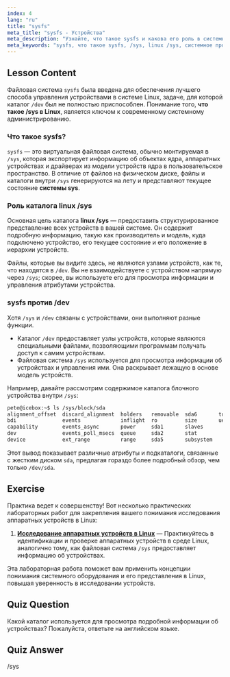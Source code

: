 ```yaml
---
index: 4
lang: "ru"
title: "sysfs"
meta_title: "sysfs - Устройства"
meta_description: "Узнайте, что такое sysfs и какова его роль в системном пространстве Linux. Это руководство объясняет каталог linux /sys, виртуальную файловую систему для информации об устройствах, и сравнивает ее с /dev."
meta_keywords: "sysfs, что такое sysfs, /sys, linux /sys, системное пространство linux, системная система, виртуальная файловая система, устройства linux, /dev"
---
```


## Lesson Content

Файловая система `sysfs` была введена для обеспечения лучшего способа управления устройствами в системе Linux, задаче, для которой каталог `/dev` был не полностью приспособлен. Понимание того, **что такое /sys в Linux**, является ключом к современному системному администрированию.

### Что такое sysfs?

`sysfs` — это виртуальная файловая система, обычно монтируемая в `/sys`, которая экспортирует информацию об объектах ядра, аппаратных устройствах и драйверах из модели устройств ядра в пользовательское пространство. В отличие от файлов на физическом диске, файлы и каталоги внутри `/sys` генерируются на лету и представляют текущее состояние **системы sys**.

### Роль каталога linux /sys

Основная цель каталога **linux /sys** — предоставить структурированное представление всех устройств в вашей системе. Он содержит подробную информацию, такую как производитель и модель, куда подключено устройство, его текущее состояние и его положение в иерархии устройств.

Файлы, которые вы видите здесь, не являются узлами устройств, как те, что находятся в `/dev`. Вы не взаимодействуете с устройством напрямую через `/sys`; скорее, вы используете его для просмотра информации и управления атрибутами устройства.

### sysfs против /dev

Хотя `/sys` и `/dev` связаны с устройствами, они выполняют разные функции.

- Каталог `/dev` предоставляет узлы устройств, которые являются специальными файлами, позволяющими программам получать доступ к самим устройствам.
- Файловая система `/sys` используется для просмотра информации об устройствах и управления ими. Она раскрывает лежащую в основе модель устройств.

Например, давайте рассмотрим содержимое каталога блочного устройства внутри `/sys`:

```bash
pete@icebox:~$ ls /sys/block/sda
alignment_offset  discard_alignment  holders   removable  sda6       trace
bdi               events             inflight  ro         size       uevent
capability        events_async       power     sda1       slaves
dev               events_poll_msecs  queue     sda2       stat
device            ext_range          range     sda5       subsystem
```

Этот вывод показывает различные атрибуты и подкаталоги, связанные с жестким диском `sda`, предлагая гораздо более подробный обзор, чем только `/dev/sda`.

## Exercise

Практика ведет к совершенству! Вот несколько практических лабораторных работ для закрепления вашего понимания исследования аппаратных устройств в Linux:

1. **[Исследование аппаратных устройств в Linux](https://labex.io/ru/labs/comptia-explore-hardware-devices-in-linux-590861)** — Практикуйтесь в идентификации и проверке аппаратных устройств в среде Linux, аналогично тому, как файловая система `/sys` предоставляет информацию об устройствах.

Эта лабораторная работа поможет вам применить концепции понимания системного оборудования и его представления в Linux, повышая уверенность в исследовании устройств.

## Quiz Question

Какой каталог используется для просмотра подробной информации об устройствах? Пожалуйста, ответьте на английском языке.

## Quiz Answer

/sys
